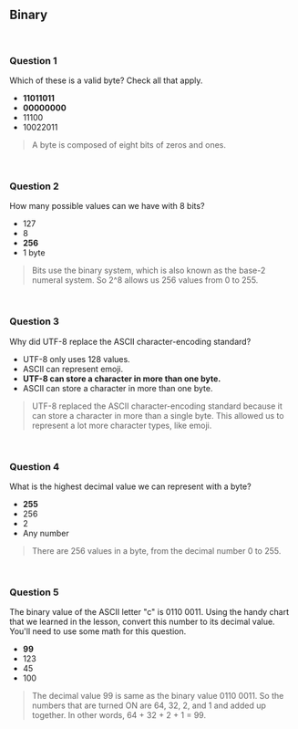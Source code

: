 ## Binary

<br>

### Question 1

Which of these is a valid byte? Check all that apply.

* **11011011**
* **00000000**
* 11100
* 10022011

> A byte is composed of eight bits of zeros and ones.

<br>

### Question 2

How many possible values can we have with 8 bits?

* 127
* 8
* **256**
* 1 byte

> Bits use the binary system, which is also known as the base-2 numeral system. So 2^8 allows us 256 values from 0 to 255.

<br>

### Question 3

Why did UTF-8 replace the ASCII character-encoding standard?

* UTF-8 only uses 128 values.
* ASCII can represent emoji.
* **UTF-8 can store a character in more than one byte.**
* ASCII can store a character in more than one byte.

> UTF-8 replaced the ASCII character-encoding standard because it can store a character in more than a single byte. This allowed us to represent a lot more character types, like emoji.

<br>

### Question 4

What is the highest decimal value we can represent with a byte?

* **255**
* 256
* 2
* Any number

> There are 256 values in a byte, from the decimal number 0 to 255.

<br>

### Question 5

The binary value of the ASCII letter "c" is 0110 0011. Using the handy chart that we learned in the lesson, convert this number to its decimal value. You'll need to use some math for this question.

* **99**
* 123
* 45
* 100

> The decimal value 99 is same as the binary value 0110 0011. So the numbers that are turned ON are 64, 32, 2, and 1 and added up together. In other words, 64 + 32 + 2 + 1 = 99.